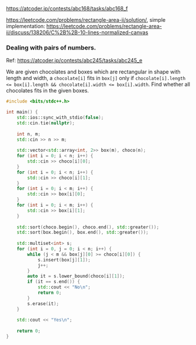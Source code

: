 https://atcoder.jp/contests/abc168/tasks/abc168_f

https://leetcode.com/problems/rectangle-area-ii/solution/, simple implementation: https://leetcode.com/problems/rectangle-area-ii/discuss/138206/C%2B%2B-10-lines-normalized-canvas

### Dealing with pairs of numbers.

Ref: https://atcoder.jp/contests/abc245/tasks/abc245_e

We are given chocolates and boxes which are rectangular in shape with length and width, a `chocolate[i]` fits in `box[j]` only if `chocolate[i].length <= box[i].length && chocolate[i].width <= box[i].width`. Find whether all chocolates fits in the given boxes.

```cpp
#include <bits/stdc++.h>

int main() {
    std::ios::sync_with_stdio(false);
    std::cin.tie(nullptr);
    
    int n, m;
    std::cin >> n >> m;
    
    std::vector<std::array<int, 2>> box(m), choco(n);
    for (int i = 0; i < n; i++) {
        std::cin >> choco[i][0];
    }
    for (int i = 0; i < n; i++) {
        std::cin >> choco[i][1];
    }
    for (int i = 0; i < m; i++) {
        std::cin >> box[i][0];
    }
    for (int i = 0; i < m; i++) {
        std::cin >> box[i][1];
    }
        
    std::sort(choco.begin(), choco.end(), std::greater());
    std::sort(box.begin(), box.end(), std::greater());
    
    std::multiset<int> s;
    for (int i = 0, j = 0; i < n; i++) {
        while (j < m && box[j][0] >= choco[i][0]) {
            s.insert(box[j][1]);
            j++;
        }
        auto it = s.lower_bound(choco[i][1]);
        if (it == s.end()) {
            std::cout << "No\n";
            return 0;
        }
        s.erase(it);
    }
    
    std::cout << "Yes\n";
    
    return 0;
}
```
